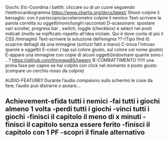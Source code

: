 Giochi:
Etc-Coordina i battiti: cliccare su di un cuore seguendo l’elettrocardiogramma https://www.chartjs.org/docs/latest/
Shoot-colpire il bersaglio: con il periscopio/accelerometro colpire il nemico
Text-scrivere la parola corretta su oggetti/nomi/luoghi raccontati
D-scassinare: spostare vari scroller, progress bar , switch, toggle (checkbox) e select nei posti indicati (molto se mplficato rispetto all’idea iniziale. Qui è dove conta di più il CSS /Immagini)
Text-scrivere la soluzione dell’enigma
??-(Tipo find it) scoprire dettagli da una immagine (schizzi fatti a mano)
C-trova l'intruso (parole e oggetti)
E-colori ( tap sul colore giusto, sul colore col nome giusto)
E-appare una immagine con copie di alcuni oggetti(indovinare quante sono i …? https://github.com/thomasp85/tweenr
B-COMBATTIMENTO !!!!!!
	una prima fase per capire se hai colpito con click nel momento e posto giusto (compare un cerchio rosso da colpire)

AUDIO-FEATURE!! Durante l’audio compaiono sullo schermo le cose da fare; l’audio può distrarre o aiutare…


Achievement-sfida tutti i nemici
-fai tutti i giochi almeno 1 volta
-perdi tutti i giochi
-vinci tutti i giochi
-finisci il capitolo il meno di x minuti
-finisci il capitolo senza essere ferito
-finisci il capitolo con 1 PF
-scopri il finale alternativo
-
